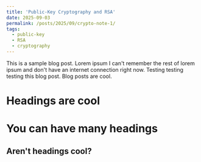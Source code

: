 ```yaml
---
title: 'Public-Key Cryptography and RSA'
date: 2025-09-03
permalink: /posts/2025/09/crypto-note-1/
tags:
  - public-key
  - RSA
  - cryptography
---
```


This is a sample blog post. Lorem ipsum I can't remember the rest of lorem ipsum and don't have an internet connection right now. Testing testing testing this blog post. Blog posts are cool.

Headings are cool
======

You can have many headings
======

Aren't headings cool?
------